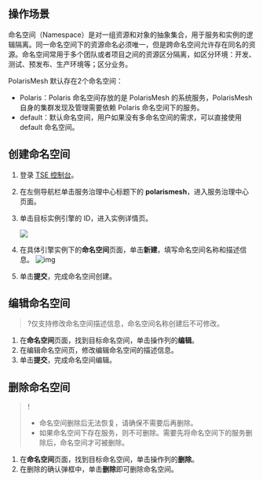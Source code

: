 ## 操作场景

命名空间（Namespace）是对一组资源和对象的抽象集合，用于服务和实例的逻辑隔离。同一命名空间下的资源命名必须唯一，但是跨命名空间允许存在同名的资源。命名空间常用于多个团队或者项目之间的资源区分隔离，如区分环境：开发、测试、预发布、生产环境等；区分业务。

PolarisMesh 默认存在2个命名空间：

- Polaris：Polaris 命名空间存放的是 PolarisMesh 的系统服务，PolarisMesh 自身的集群发现及管理需要依赖 Polaris 命名空间下的服务。
- default：默认命名空间，用户如果没有多命名空间的需求，可以直接使用 default 命名空间。

## 创建命名空间

1. 登录 [TSE 控制台](https://console.cloud.tencent.com/tse)。

2. 在左侧导航栏单击服务治理中心标题下的 **polarismesh**，进入服务治理中心页面。

3. 单击目标实例引擎的 ID，进入实例详情页。

   ![](https://qcloudimg.tencent-cloud.cn/raw/989f90407b4dd20e1bfe9efac74c7101.png)

4. 在具体引擎实例下的**命名空间**页面，单击**新建**，填写命名空间名称和描述信息。
   ![img](https://qcloudimg.tencent-cloud.cn/raw/ce8ebad766378b423e024fa3b969e472.png)

5. 单击**提交**，完成命名空间创建。

## 编辑命名空间

> ?仅支持修改命名空间描述信息，命名空间名称创建后不可修改。

1. 在**命名空间**页面，找到目标命名空间，单击操作列的**编辑**。
2. 在编辑命名空间页，修改编辑命名空间的描述信息。
3. 单击**提交**，完成命名空间编辑。

## 删除命名空间

>!
>
>- 命名空间删除后无法恢复，请确保不需要后再删除。
>- 如果命名空间下存在服务，则不可删除。需要先将命名空间下的服务删除后，命名空间才可被删除。


1. 在**命名空间**页面，找到目标命名空间，单击操作列的**删除**。
2. 在删除的确认弹框中，单击**删除**即可删除命名空间。
